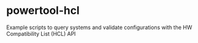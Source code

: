 # powertool-hcl
Example scripts to query systems and validate configurations with the HW Compatibility List (HCL) API
